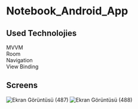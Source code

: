 # Notebook_Android_App
## Used Technolojies
MVVM <br>
Room <br>
Navigation <br>
View Binding <br>

## Screens

![Ekran Görüntüsü (487)](https://user-images.githubusercontent.com/83865380/148254852-91e7da5d-065c-4dcf-9579-f897d1838aac.png)
![Ekran Görüntüsü (488)](https://user-images.githubusercontent.com/83865380/148254984-fcd47a62-7cfb-4a56-a36e-0b9ced8b4ebb.png)
